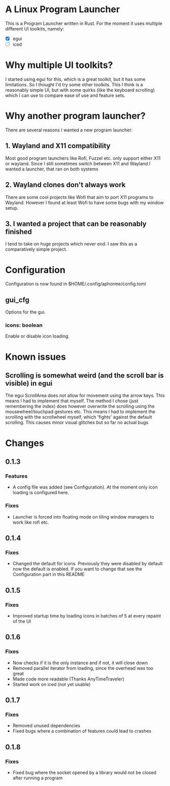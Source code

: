 
# A Linux Program Launcher
This is a Program Launcher written in Rust.
For the moment it uses multiple different UI toolkits, namely:
- [x] egui 
- [ ] iced
# Why multiple UI toolkits?
I started using egui for this, which is a great toolkit, but it has some limitations. So I thought I'd try some other toolkits. This I think is a reasonably simple UI, but with some quirks (like the keyboard scrolling) which I can use to compare ease of use and feature sets.
# Why another program launcher?
There are several reasons I wanted a new program launcher:
## 1. Wayland **and** X11 compatibility
Most good program launchers like Rofi, Fuzzel etc. only support either X11 or wayland. Since I still sometimes switch between X11 and Wayland I wanted a launcher, that ran on both systems
## 2. Wayland clones don't always work
There are some cool projects like Wofi that aim to port X11 programs to Wayland. However I found at least Wofi to have some bugs with my window setup.
## 3. I wanted a project that can be reasonably finished
I tend to take on huge projects which never end. I saw this as a comparatively simple project.
# Configuration
Configuration is now found in $HOME/.config/aphorme/config.toml
## gui_cfg
Options for the gui.
### icons: boolean
Enable or disable icon loading.

# Known issues
## Scrolling is somewhat weird (and the scroll bar is visible) in egui
The egui ScrollArea does not allow for movement using the arrow keys. This means I had to implement that myself. The method I chose (just remembering the index) does however overwrite the scrolling using the mousewheel/touchpad gestures etc. This means I had to implement the scrolling with the scrollwheel myself, which 'fights' against the default scrolling. This causes minor visual glitches but so far no actual bugs
# Changes
## 0.1.3 
### Features
- A config file was added (see Configuration). At the moment only icon loading is configured here.
### Fixes
- Launcher is forced into floating mode on tiling window managers to work like rofi etc.

## 0.1.4 
### Fixes
- Changed the default for icons. Previously they were disabled by default now the default is enabled.
If you want to change that see the Configuration part in this README
## 0.1.5
### Fixes
- Improved startup time by loading icons in batches of 5 at every repaint of the UI
## 0.1.6
### Fixes
- Now checks if it is the only instance and if not, it will close down
- Removed parallel iterator from loading, since the overhead was too great
- Made code more readable (Thanks AnyTimeTraveler)
- Started work on iced (not yet usable)
## 0.1.7
### Fixes
- Removed unused dependencies
- Fixed bugs where a combination of features could lead to crashes
## 0.1.8
### Fixes
- Fixed bug where the socket opened by a library would not be closed after running a program